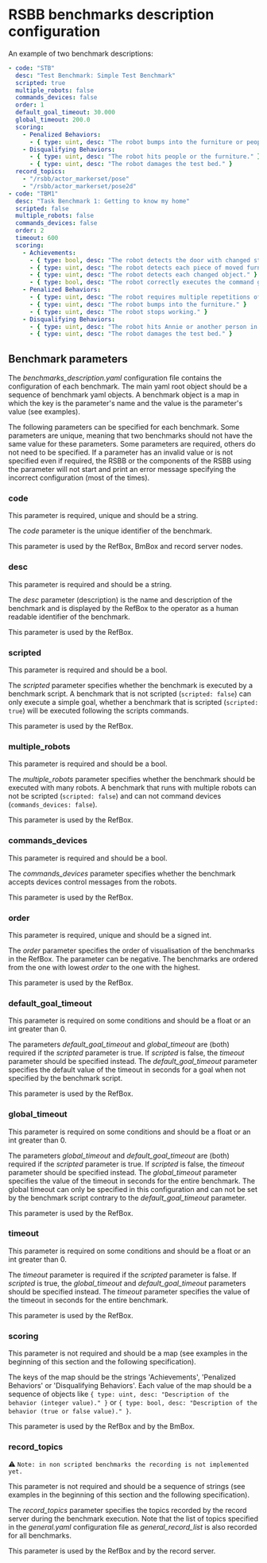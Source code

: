 RSBB benchmarks description configuration
=================================================

An example of two benchmark descriptions:

```yaml
- code: "STB"
  desc: "Test Benchmark: Simple Test Benchmark"
  scripted: true
  multiple_robots: false
  commands_devices: false
  order: 1
  default_goal_timeout: 30.000
  global_timeout: 200.0
  scoring:
    - Penalized Behaviors:
      - { type: uint, desc: "The robot bumps into the furniture or people." }
    - Disqualifying Behaviors:
      - { type: uint, desc: "The robot hits people or the furniture." }
      - { type: uint, desc: "The robot damages the test bed." }
  record_topics:
    - "/rsbb/actor_markerset/pose"
    - "/rsbb/actor_markerset/pose2d"
- code: "TBM1"
  desc: "Task Benchmark 1: Getting to know my home"
  scripted: false
  multiple_robots: false
  commands_devices: false
  order: 2
  timeout: 600
  scoring:
    - Achievements:
      - { type: bool, desc: "The robot detects the door with changed state." }
      - { type: uint, desc: "The robot detects each piece of moved furniture." }
      - { type: uint, desc: "The robot detects each changed object." }
      - { type: bool, desc: "The robot correctly executes the command given in Phase 2." }
    - Penalized Behaviors:
      - { type: uint, desc: "The robot requires multiple repetitions of human gesture/speech." }
      - { type: uint, desc: "The robot bumps into the furniture." }
      - { type: uint, desc: "The robot stops working." }
    - Disqualifying Behaviors:
      - { type: uint, desc: "The robot hits Annie or another person in the environment." }
      - { type: uint, desc: "The robot damages the test bed." }
```



## Benchmark parameters

The *benchmarks_description.yaml* configuration file contains the configuration of each benchmark.
The main yaml root object should be a sequence of benchmark yaml objects.
A benchmark object is a map in which the key is the parameter's name and the value is the parameter's value (see examples).

The following parameters can be specified for each benchmark.
Some parameters are unique, meaning that two benchmarks should not have the same value for these parameters.
Some parameters are required, others do not need to be specified.
If a parameter has an invalid value or is not specified even if required, the RSBB or the components of the RSBB using the parameter will not start and print an error message specifying the incorrect configuration (most of the times).


### code

This parameter is required, unique and should be a string.

The *code* parameter is the unique identifier of the benchmark.

This parameter is used by the RefBox, BmBox and record server nodes.


### desc

This parameter is required and should be a string.

The *desc* parameter (description) is the name and description of the benchmark and is displayed
by the RefBox to the operator as a human readable identifier of the benchmark.

This parameter is used by the RefBox.


###  scripted

This parameter is required and should be a bool.

The *scripted* parameter specifies whether the benchmark is executed by a benchmark script.
A benchmark that is not scripted (`scripted: false`) can only execute a simple goal,
whether a benchmark that is scripted (`scripted: true`) will be executed following the scripts commands.

This parameter is used by the RefBox.


### multiple_robots

This parameter is required and should be a bool.

The *multiple_robots* parameter specifies whether the benchmark should be executed with many robots.
A benchmark that runs with multiple robots can not be scripted (`scripted: false`) and can not command devices (`commands_devices: false`).

This parameter is used by the RefBox.


### commands_devices

This parameter is required and should be a bool.

The *commands_devices* parameter specifies whether the benchmark accepts devices control messages from the robots.

This parameter is used by the RefBox.


### order

This parameter is required, unique and should be a signed int.

The *order* parameter specifies the order of visualisation of the benchmarks in the RefBox.
The parameter can be negative.
The benchmarks are ordered from the one with lowest *order* to the one with the highest.

This parameter is used by the RefBox.


### default_goal_timeout

This parameter is required on some conditions and should be a float or an int greater than 0.

The parameters *default_goal_timeout* and *global_timeout* are (both) required if the *scripted* parameter is true.
If *scripted* is false, the *timeout* parameter should be specified instead.
The *default_goal_timeout* parameter specifies the default value of the timeout in seconds for a goal when not specified by the benchmark script.

This parameter is used by the RefBox.


### global_timeout

This parameter is required on some conditions and should be a float or an int greater than 0.

The parameters *global_timeout* and *default_goal_timeout* are (both) required if the *scripted* parameter is true.
If *scripted* is false, the *timeout* parameter should be specified instead.
The *global_timeout* parameter specifies the value of the timeout in seconds for the entire benchmark.
The global timeout can only be specified in this configuration and can not be set by the benchmark script contrary to the *default_goal_timeout* parameter.

This parameter is used by the RefBox.


### timeout

This parameter is required on some conditions and should be a float or an int greater than 0.

The *timeout* parameter is required if the *scripted* parameter is false.
If *scripted* is true, the *global_timeout* and *default_goal_timeout* parameters should be specified instead.
The *timeout* parameter specifies the value of the timeout in seconds for the entire benchmark.

This parameter is used by the RefBox.


### scoring

This parameter is not required and should be a map (see examples in the beginning of this section and the following specification).

The keys of the map should be the strings 'Achievements', 'Penalized Behaviors' or 'Disqualifying Behaviors'.
Each value of the map should be a sequence of objects like `{ type: uint, desc: "Description of the behavior (integer value)." }` or `{ type: bool, desc: "Description of the behavior (true or false value)." }`.

This parameter is used by the RefBox and by the BmBox.


### record_topics

:warning: `Note: in non scripted benchmarks the recording is not implemented yet.`

This parameter is not required and should be a sequence of strings (see examples in the beginning of this section and the following specification).

The *record_topics* parameter specifies the topics recorded by the record server during the benchmark execution.
Note that the list of topics specified in the *general.yaml* configuration file as *general_record_list* is also recorded for all benchmarks.


This parameter is used by the RefBox and by the record server.
